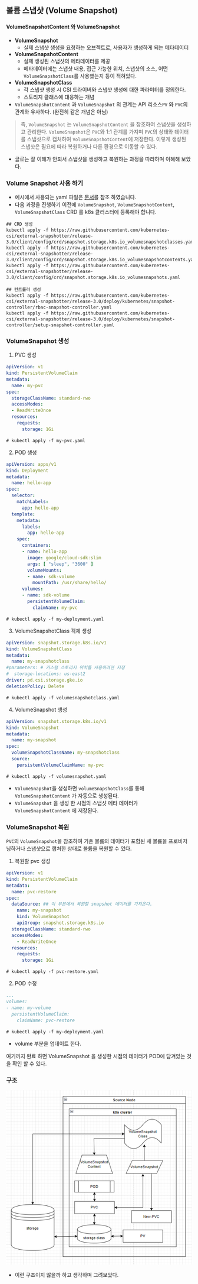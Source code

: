 ## 볼륨 스냅샷 (Volume Snapshot)

#### VolumeSnapshotContent 와 VolumeSnapshot

- **VolumeSnapshot** 
  - 실제 스냅샷 생성을 요청하는 오브젝트로, 사용자가 생성하게 되는 메타데이터
- **VolumeSnapshotContent**
  - 실제 생성된 스냅샷의 메타데이터를 제공
  - 메타데이터에는 스냅샷 내용, 접근 가능한 위치, 스냅샷의 소스, 어떤 `VolumeSnapshotClass`를 사용했는지 등이 적혀있다.
- **VolumeSnapshotClass**
  - 각 스냅샷 생성 시 CSI 드라이버와 스냅샷 생성에 대한 파라미터를 정의한다.
  - 스토리지 클래스에 대응하는 개념
- `VolumeSnapshotContent` 과 `VolumeSnapshot` 의 관계는 API 리소스`PV` 와 `PVC`의 관계와 유사하다. (완전히 같은 개념은 아님)

>  즉, `VolumeSnapshot` 는 `VolumeSnapshotContent` 을 참조하여 스냅샷을 생성하고 관리한다. `VolumeSnapshot`은 `PVC`와 1:1 관계를 가지며 `PVC`의 상태와 데이터를 스냅샷으로 캡처하여 `VolumeSnapshotContent`에 저장한다. 이렇게 생성된 스냅샷은 필요에 따라 복원하거나 다른 환경으로 이동할 수 있다.

- 글로는 잘 이해가 안되서 스냅샷을 생성하고 복원하는 과정을 따라하며 이해해 보았다.

### Volume Snapshot 사용 하기

- 예시에서 사용되는 yaml 파일은 [문서](https://cloud.google.com/kubernetes-engine/docs/how-to/persistent-volumes/volume-snapshots?hl=ko#v1)를 참조 하였습니다.
- 다음 과정을 진행하기 이전에 `VolumeSnapshot`, `VolumeSnapshotContent`, `VolumeSnapshotClass` CRD 를 k8s 클러스터에 등록해야 합니다.

```
## CRD 생성
kubectl apply -f https://raw.githubusercontent.com/kubernetes-csi/external-snapshotter/release-3.0/client/config/crd/snapshot.storage.k8s.io_volumesnapshotclasses.yaml
kubectl apply -f https://raw.githubusercontent.com/kubernetes-csi/external-snapshotter/release-3.0/client/config/crd/snapshot.storage.k8s.io_volumesnapshotcontents.yaml
kubectl apply -f https://raw.githubusercontent.com/kubernetes-csi/external-snapshotter/release-3.0/client/config/crd/snapshot.storage.k8s.io_volumesnapshots.yaml

## 컨트롤러 생성
kubectl apply -f https://raw.githubusercontent.com/kubernetes-csi/external-snapshotter/release-3.0/deploy/kubernetes/snapshot-controller/rbac-snapshot-controller.yaml
kubectl apply -f https://raw.githubusercontent.com/kubernetes-csi/external-snapshotter/release-3.0/deploy/kubernetes/snapshot-controller/setup-snapshot-controller.yaml
```

### VolumeSnapshot 생성

1. PVC 생성

```yaml
apiVersion: v1
kind: PersistentVolumeClaim
metadata:
  name: my-pvc
spec:
  storageClassName: standard-rwo
  accessModes:
  - ReadWriteOnce
  resources:
    requests:
      storage: 1Gi
```

```
# kubectl apply -f my-pvc.yaml
```

2. POD 생성

```yaml
apiVersion: apps/v1
kind: Deployment
metadata:
  name: hello-app
spec:
  selector:
    matchLabels:
      app: hello-app
  template:
    metadata:
      labels:
        app: hello-app
    spec:
      containers:
      - name: hello-app
        image: google/cloud-sdk:slim
        args: [ "sleep", "3600" ]
        volumeMounts:
        - name: sdk-volume
          mountPath: /usr/share/hello/
      volumes:
      - name: sdk-volume
        persistentVolumeClaim:
          claimName: my-pvc
```

```
# kubectl apply -f my-deployment.yaml
```

3. VolumeSnapshotClass 객체 생성

```yaml
apiVersion: snapshot.storage.k8s.io/v1
kind: VolumeSnapshotClass
metadata:
  name: my-snapshotclass
#parameters: # 커스텀 스토리지 위치를 사용하려면 지정 
#  storage-locations: us-east2
driver: pd.csi.storage.gke.io
deletionPolicy: Delete
```

```
# kubectl apply -f volumesnapshotclass.yaml
```

4.  VolumeSnapshot 생성

```yaml
apiVersion: snapshot.storage.k8s.io/v1
kind: VolumeSnapshot
metadata:
  name: my-snapshot
spec:
  volumeSnapshotClassName: my-snapshotclass
  source:
    persistentVolumeClaimName: my-pvc
```

```
# kubectl apply -f volumesnapshot.yaml
```

- `VolumeSnapshot`을 생성하면 `volumeSnapshotClass`를 통해 `VolumeSnapshotContent` 가 자동으로 생성된다.
- `VolumeSnapshot` 을 생성 한 시점의 스냅샷 메타 데이터가 `VolumeSnapshotContent` 에 저장된다.

### VolumeSnapshot 복원

`PVC`의 `VolumeSnapshot`을 참조하여 기존 볼륨의 데이터가 포함된 새 볼륨을 프로비저닝하거나 스냅샷으로 캡처한 상태로 볼륨을 복원할 수 있다.

1. 복원할 pvc 생성

```yaml
apiVersion: v1
kind: PersistentVolumeClaim
metadata:
  name: pvc-restore
spec:
  dataSource: ## 이 부분에서 복원할 snapshot 데이터를 가져온다.
    name: my-snapshot
    kind: VolumeSnapshot
    apiGroup: snapshot.storage.k8s.io
  storageClassName: standard-rwo
  accessModes:
    - ReadWriteOnce
  resources:
    requests:
      storage: 1Gi
```

```
# kubectl apply -f pvc-restore.yaml
```

2. POD 수정

```yaml
...
volumes:
- name: my-volume
  persistentVolumeClaim:
    claimName: pvc-restore
```

```
# kubectl apply -f my-deployment.yaml
```

- volume 부분을 업데이트 한다.



여기까지 완료 하면 VolumeSnapshot 을 생성한 시점의 데이터가 POD에 담겨있는 것을 확인 할 수 있다.

### 구조

![image-20230622154208172](images/image-20230622154208172.png)

- 이런 구조이지 않을까 하고 생각하며 그려보았다.